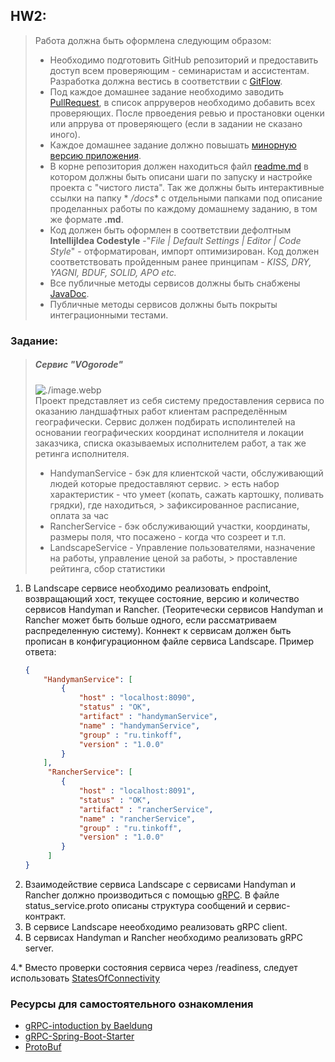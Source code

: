 ## HW2:

> Работа должна быть оформлена следующим образом:
>- Необходимо подготовить GitHub репозиторий и предоставить доступ всем проверяющим - семинаристам и ассистентам.
   Разработка
   > должна вестись в соответствии
   с [GitFlow](https://www.atlassian.com/ru/git/tutorials/comparing-workflows/gitflow-workflow).
>- Под каждое домашнее задание необходимо
   заводить [PullRequest](https://docs.gitlab.com/ee/user/project/merge_requests/creating_merge_requests.html),
   > в список апрруверов необходимо добавить всех проверяющих. После првоедения ревью и простановки оценки или апррува
   от проверяющего
   > (если в задании не сказано иного).
>- Каждое домашнее задание должно повышать [минорную версию приложения](https://semver.org/lang/ru/).
>- В корне репозитория должен находиться файл [readme.md](https://www.markdownguide.org/basic-syntax/) в котором должны
   быть
   > описани шаги по запуску и настройке проекта с "чистого листа". Так же должны быть интерактивные ссылки на папку *
   */docs**
   > с отдельными папками под описание проделанных работы по каждому домашнему заданию, в том же формате **.md**.
>- Код должен быть оформлен в соответствии дефолтным **IntellijIdea Codestyle** -"_File | Default Settings | Editor |
   Code Style_" -
   > отформатирован, импорт оптимизирован. Код должен соответствовать пройденным ранее принципам - _KISS, DRY, YAGNI,
   BDUF, SOLID, APO etc._
>- Все публичные методы сервисов должны быть снабжены [JavaDoc](https://ru.wikipedia.org/wiki/Javadoc).
>- Публичные методы сервисов должны быть покрыты интеграционными тестами.

### Заданиe:

> ##### Сервис "VOgorode"
> ![./image.webp](./image.webp)  
> Проект представляет из себя систему предоставления сервиса по оказанию ландшафтных работ клиентам распределённым
> географически. Сервис должен подбирать исполинтелей на основании географических координат исполнителя и локации
> заказчика,
> списка оказываемых исполнителем работ, а так же ретинга исполнителя.
> - HandymanService - бэк для клиентской части, обслуживающий людей которые предоставляют сервис.
    > есть набор характеристик - что умеет (копать, сажать картошку, поливать грядки), где находиться,
    > зафиксированное расписание, оплата за час
> - RancherService - бэк обслуживающий участки, координаты, размеры поля, что посажено - когда что созреет и т.п.
> - LandscapeService - Управление пользователями, назначение на работы, управление ценой за работы,
    > проставление рейтинга, сбор статистики

1. В Landscape сервисе необходимо реализовать endpoint, возвращающий хост, текущее состояние, версию и количество
   сервисов Handyman и Rancher.
   (Теоритечески сервисов Handyman и Rancher может быть больше одного, если рассматриваем распределенную систему).
   Коннект к сервисам должен быть прописан в конфигурационном файле сервиса Landscape.
   Пример ответа:
   ```json
   {
       "HandymanService": [
           {   
               "host" : "localhost:8090",
               "status" : "OK",
               "artifact" : "handymanService",
               "name" : "handymanService",
               "group" : "ru.tinkoff",
               "version" : "1.0.0"  
           }
       ],
        "RancherService": [
           {   
               "host" : "localhost:8091",
               "status" : "OK",
               "artifact" : "rancherService",
               "name" : "rancherService",
               "group" : "ru.tinkoff",
               "version" : "1.0.0" 
           }
        ] 
   }
   ``` 
2. Взаимодействие сервиса Landscape с сервисами Handyman и Rancher должно производиться с
   помощью [gRPC](https://grpc.io/docs/languages/java/).
   В файле status_service.proto описаны структура сообщений и сервис-контракт.
3. В сервисе Landscape нееобходимо реализовать gRPC client.
4. В сервисах Handyman и Rancher необходимо реализовать gRPC server.

4.* Вместо проверки состояния сервиса через /readiness, следует
использовать [StatesOfConnectivity](https://github.com/grpc/grpc/blob/master/doc/connectivity-semantics-and-api.md#channel-state-api)

### Ресурсы для самостоятельного ознакомления

- [gRPC-intoduction by Baeldung](https://www.baeldung.com/grpc-introduction)
- [gRPC-Spring-Boot-Starter](https://yidongnan.github.io/grpc-spring-boot-starter/en/server/getting-started.html)
- [ProtoBuf](https://protobuf.dev/)
